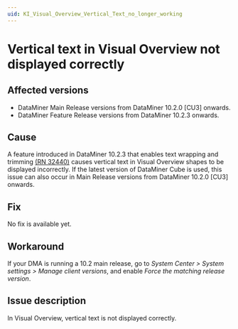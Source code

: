 ```yaml
---
uid: KI_Visual_Overview_Vertical_Text_no_longer_working
---
```


# Vertical text in Visual Overview not displayed correctly

## Affected versions

- DataMiner Main Release versions from DataMiner 10.2.0 [CU3] onwards.
- DataMiner Feature Release versions from DataMiner 10.2.3 onwards.

## Cause

A feature introduced in DataMiner 10.2.3 that enables text wrapping and trimming [(RN 32440)](xref:General_Feature_Release_10.2.3#visual-overview-text-wrapping-and-trimming-id_32440) causes vertical text in Visual Overview shapes to be displayed incorrectly. If the latest version of DataMiner Cube is used, this issue can also occur in Main Release versions from DataMiner 10.2.0 [CU3] onwards.

## Fix

No fix is available yet.

## Workaround

If your DMA is running a 10.2 main release, go to *System Center > System settings > Manage client versions*, and enable *Force the matching release version*.

## Issue description

In Visual Overview, vertical text is not displayed correctly.
